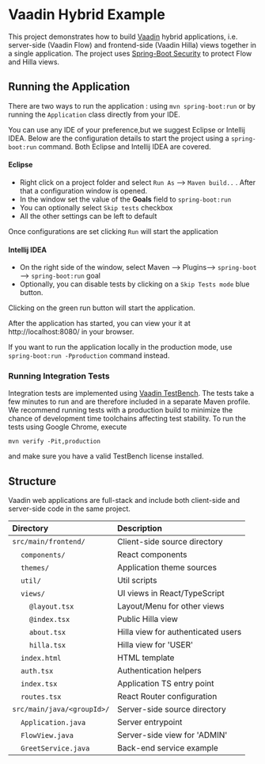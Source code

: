# Vaadin Hybrid Example

This project demonstrates how to build [Vaadin](https://vaadin.com) hybrid applications, i.e. server-side (Vaadin Flow) and frontend-side (Vaadin Hilla) views together in a single application.
The project uses [Spring-Boot Security](https://vaadin.com/docs/latest/security/enabling-security) to protect Flow and Hilla views.

## Running the Application
There are two ways to run the application :  using `mvn spring-boot:run` or by running the `Application` class directly from your IDE.

You can use any IDE of your preference,but we suggest Eclipse or Intellij IDEA.
Below are the configuration details to start the project using a `spring-boot:run` command. Both Eclipse and Intellij IDEA are covered.

#### Eclipse
- Right click on a project folder and select `Run As` --> `Maven build..` . After that a configuration window is opened.
- In the window set the value of the **Goals** field to `spring-boot:run`
- You can optionally select `Skip tests` checkbox
- All the other settings can be left to default

Once configurations are set clicking `Run` will start the application

#### Intellij IDEA
- On the right side of the window, select Maven --> Plugins--> `spring-boot` --> `spring-boot:run` goal
- Optionally, you can disable tests by clicking on a `Skip Tests mode` blue button.

Clicking on the green run button will start the application.

After the application has started, you can view your it at http://localhost:8080/ in your browser.


If you want to run the application locally in the production mode, use `spring-boot:run -Pproduction` command instead.

### Running Integration Tests

Integration tests are implemented using [Vaadin TestBench](https://vaadin.com/testbench). The tests take a few minutes to run and are therefore included in a separate Maven profile. We recommend running tests with a production build to minimize the chance of development time toolchains affecting test stability. To run the tests using Google Chrome, execute

`mvn verify -Pit,production`

and make sure you have a valid TestBench license installed.

## Structure

Vaadin web applications are full-stack and include both client-side and server-side code in the same project.

| Directory                                                     | Description                        |
|:--------------------------------------------------------------|:-----------------------------------|
| `src/main/frontend/`                                          | Client-side source directory       |
| &nbsp;&nbsp;&nbsp;&nbsp;`components/`                         | React components                   |
| &nbsp;&nbsp;&nbsp;&nbsp;`themes/`                             | Application theme sources          |
| &nbsp;&nbsp;&nbsp;&nbsp;`util/`                               | Util scripts                       |
| &nbsp;&nbsp;&nbsp;&nbsp;`views/`                              | UI views in React/TypeScript       |
| &nbsp;&nbsp;&nbsp;&nbsp;&nbsp;&nbsp;&nbsp;&nbsp;`@layout.tsx` | Layout/Menu for other views        |
| &nbsp;&nbsp;&nbsp;&nbsp;&nbsp;&nbsp;&nbsp;&nbsp;`@index.tsx`  | Public Hilla view                  |
| &nbsp;&nbsp;&nbsp;&nbsp;&nbsp;&nbsp;&nbsp;&nbsp;`about.tsx`   | Hilla view for authenticated users |
| &nbsp;&nbsp;&nbsp;&nbsp;&nbsp;&nbsp;&nbsp;&nbsp;`hilla.tsx`   | Hilla view for 'USER'              |
| &nbsp;&nbsp;&nbsp;&nbsp;`index.html`                          | HTML template                      |
| &nbsp;&nbsp;&nbsp;&nbsp;`auth.tsx`                            | Authentication helpers             |
| &nbsp;&nbsp;&nbsp;&nbsp;`index.tsx`                           | Application TS entry point         |
| &nbsp;&nbsp;&nbsp;&nbsp;`routes.tsx`                          | React Router configuration         |
| `src/main/java/<groupId>/`                                    | Server-side source directory       |
| &nbsp;&nbsp;&nbsp;&nbsp;`Application.java`                    | Server entrypoint                  |
| &nbsp;&nbsp;&nbsp;&nbsp;`FlowView.java`                       | Server-side view for 'ADMIN'       |
| &nbsp;&nbsp;&nbsp;&nbsp;`GreetService.java`                   | Back-end service example           |
